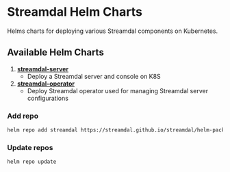 # Streamdal Helm Charts

Helms charts for deploying various Streamdal components on Kubernetes.

## Available Helm Charts

1. **[streamdal-server](./streamdal-server)**
    - Deploy a Streamdal server and console on K8S
1. **[streamdal-operator](./streamdal-operator)**
    - Deploy Streamdal operator used for managing Streamdal server configurations

### Add repo

```bash
helm repo add streamdal https://streamdal.github.io/streamdal/helm-packages
```

### Update repos

```bash
helm repo update
```
